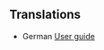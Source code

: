 
## Translations

 - German [User guide](https://github.com/thigg/chocolateypackages/tree/master/doku-german)